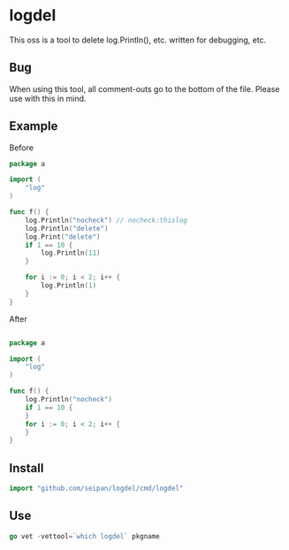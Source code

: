 # logdel
This oss is a tool to delete log.Println(), etc. written for debugging, etc. 

## Bug
When using this tool, all comment-outs go to the bottom of the file. Please use with this in mind.

## Example

Before
```go
package a

import (
	"log"
)

func f() {
	log.Println("nocheck") // nocheck:thislog
	log.Println("delete")
	log.Print("delete")
	if 1 == 10 {
		log.Println(11)
	}

	for i := 0; i < 2; i++ {
		log.Println(1)
	}
}
```

After
```go

package a

import (
	"log"
)

func f() {
	log.Println("nocheck")
	if 1 == 10 {
	}
	for i := 0; i < 2; i++ {
	}
}


```


## Install
```go
import "github.com/seipan/logdel/cmd/logdel"
```

## Use
```go
go vet -vettool=`which logdel` pkgname
```




